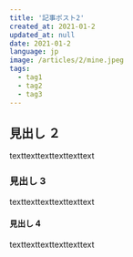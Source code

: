 ```yaml
---
title: '記事ポスト2'
created_at: 2021-01-2
updated_at: null
date: 2021-01-2
language: jp
image: /articles/2/mine.jpeg
tags:
  - tag1
  - tag2
  - tag3
---
```


## 見出し ２

texttexttexttexttexttext

### 見出し 3

texttexttexttexttexttext

#### 見出し 4

texttexttexttexttexttext
